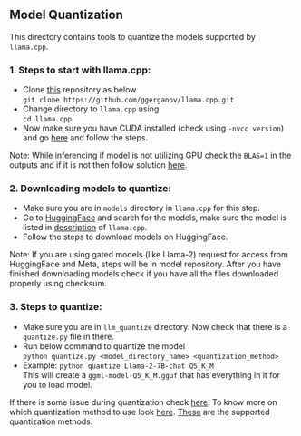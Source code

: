 ## Model Quantization
This directory contains tools to quantize the models supported by `llama.cpp`.

### 1. Steps to start with llama.cpp:
- Clone [this](https://github.com/ggerganov/llama.cpp) repository as below  
`git clone https://github.com/ggerganov/llama.cpp.git`
- Change directory to `llama.cpp` using  
`cd llama.cpp`
- Now make sure you have CUDA installed (check using `-nvcc version`) and go [here](https://github.com/ggerganov/llama.cpp?tab=readme-ov-file#cublas) and follow the steps.

Note: While inferencing if model is not utilizing GPU check the `BLAS=1` in the outputs and if it is not then follow solution [here](https://stackoverflow.com/questions/76963311/llama-cpp-python-not-using-nvidia-gpu-cuda).  

### 2. Downloading models to quantize:
- Make sure you are in `models` directory in `llama.cpp` for this step.
- Go to [HuggingFace](https://huggingface.co/models) and search for the models, make sure the model is listed in [description](https://github.com/ggerganov/llama.cpp?tab=readme-ov-file#description) of `llama.cpp`.
- Follow the steps to download models on HuggingFace.

Note: If you are using gated models (like Llama-2) request for access from HuggingFace and Meta, steps will be in model repository.
After you have finished downloading models check if you have all the files downloaded properly using checksum.

### 3. Steps to quantize:
- Make sure you are in `llm_quantize` directory. Now check that there is a `quantize.py` file in there.
- Run below command to quantize the model  
`python quantize.py <model_directory_name> <quantization_method>`  
- Example: `python quantize Llama-2-7B-chat Q5_K_M`  
This will create a `ggml-model-Q5_K_M.gguf` that has everything in it for you to load model.  

If there is some issue during quantization check [here](https://github.com/ggerganov/llama.cpp?tab=readme-ov-file#description).
To know more on which quantization method to use look [here](https://huggingface.co/TheBloke/Llama-2-7B-Chat-GGUF). [These](https://github.com/ggerganov/llama.cpp/blob/89febfed9322c8849520dc63c93ee4f5fd72556e/examples/quantize/quantize.cpp#L19) are the supported quantization methods.